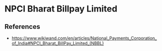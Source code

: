 # NPCI Bharat Billpay Limited



## References

- https://www.wikiwand.com/en/articles/National_Payments_Corporation_of_India#NPCI_Bharat_BillPay_Limited_(NBBL)
